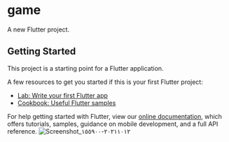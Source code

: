 # game

A new Flutter project.

## Getting Started

This project is a starting point for a Flutter application.

A few resources to get you started if this is your first Flutter project:

- [Lab: Write your first Flutter app](https://flutter.dev/docs/get-started/codelab)
- [Cookbook: Useful Flutter samples](https://flutter.dev/docs/cookbook)

For help getting started with Flutter, view our
[online documentation](https://flutter.dev/docs), which offers tutorials,
samples, guidance on mobile development, and a full API reference.
![Screenshot_٢٠٢١١٠١٢-١٥٥٩٠٠](https://user-images.githubusercontent.com/60920251/136961989-eb81cd81-4229-408a-9c19-cc57bafdbd30.jpg)

